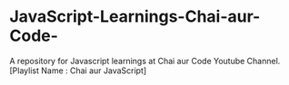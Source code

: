 # JavaScript-Learnings-Chai-aur-Code-
A repository for Javascript learnings at Chai aur Code Youtube Channel. [Playlist Name : Chai aur JavaScript]
